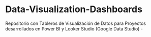 # Data-Visualization-Dashboards
Repositorio con Tableros de Visualización de Datos para Proyectos desarrollados en Power BI y Looker Studio (Google Data Studio) -  
